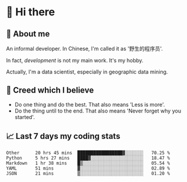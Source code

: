 # 👋 Hi there

## :speech_balloon: About me

An informal developer. In Chinese, I'm called it as '野生的程序员'.

In fact, _development_ is not my main work. It's my hobby.

Actually, I'm a data scientist, especially in geographic data mining.

## :see_no_evil: Creed which I believe

- Do one thing and do the best. That also means 'Less is more'.
- Do the thing until to the end. That also means 'Never forget why you started'.

## :chart_with_upwards_trend: Last 7 days my coding stats

<!--START_SECTION:waka-->
```text
Other      20 hrs 45 mins  █████████████████▓░░░░░░░   70.25 % 
Python     5 hrs 27 mins   ████▓░░░░░░░░░░░░░░░░░░░░   18.47 % 
Markdown   1 hr 38 mins    █▒░░░░░░░░░░░░░░░░░░░░░░░   05.54 % 
YAML       51 mins         ▓░░░░░░░░░░░░░░░░░░░░░░░░   02.89 % 
JSON       21 mins         ▒░░░░░░░░░░░░░░░░░░░░░░░░   01.20 % 
```
<!--END_SECTION:waka-->
